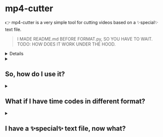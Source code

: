 # mp4-cutter

👉 mp4-cutter is a very simple tool for cutting videos based on a ✨special✨ text file.
> I MADE README.md BEFORE FORMAT.py, SO YOU HAVE TO WAIT.
> TODO: HOW DOES IT WORK UNDER THE HOOD.

<details>
  <summary<h2>Why did you do that and when should I use it</h2></summary>
  <strong>I made it, because I prefer to make long videos and add timecodes later</strong>. If you are working on a long video, you can automatically cut all the fragments into separate, small videos, then <strong>you may want to make shorts out of long video fragments</strong>, this small tool is for you! This tool will help you divide your long video into a smaller parts.
</details>
<details>
  <summary><h2>So, how do I use it?</h2></summary>
  First of all, <strong>you have to have <img src="https://static.cdnlogo.com/logos/f/33/ffmpeg.svg" width="36" alt="ffmpeg icon"/><u>ffmpeg</u> and <img src="https://cdn.jsdelivr.net/gh/devicons/devicon@latest/icons/python/python-original.svg" width="24" alt="python icon"/><u>python</u> installed and configured on your device.</strong>. Then, you need a special text file with timecodes of your video, it will tell the program how to cut your videos. Example content of <code>segments.txt</code>: <code>00:00 02:20 04:24 06:25 08:00</code>. 
  Here are some key notices for your file to work:
  <ul>
    <li>Segments have to be in format <code>MM:SS</code> or <code>HH:MM:SS</code> and separated with <b>spaces</b>.</li>
    <li>Please write zero before minutes and seconds. I don't know if it make difference to be honest, but better be safe than sorry 😇</li>
    <li>All segments need to me in ascending order, so you can't write something like: 00:20 04:20 3:20, cause video can't end before it starts.</li>
  </ul>
  🧐 You don't need to figure out the end of the video, I took care of it, so if video has 5 minutes and your last segment is at 4 minutes mark - it will cut from 04:00 to 05:00
</details>
<details>
  <summary><h2>What if I have time codes in different format?</h2></summary>
  Let's say you prepared timecodes for 6 min video on youtube: <br>
  <pre>
00:00 intro
02:20 what is recursion
04:40 why should I use it
05:50 ending</pre>
  You can do the following steps to convert it:
  <ol>
    <li>Create and open blank .txt file</li>
    <li>Paste in your raw timecdoes</li>
    <li>Open `format.py` from my repo in the same folder as .txt file</li>
    <li>Files will show. Choose your file with timestamps using keyboard numbers.</li>
    <li>Done! It should give you a file in format: "{ORIGINAL_FILE_NAME}-timecodesf.txt"</li>
  </ol>
</details>
<details>
  <summary><h2>I have a ✨special✨ text file, now what?</h2></summary>
  Now it it the easiest part. You just open segment.py and you find your files on the list! FFMPEG should open after choosing your ✨special✨ file with timecodes.
</details>
